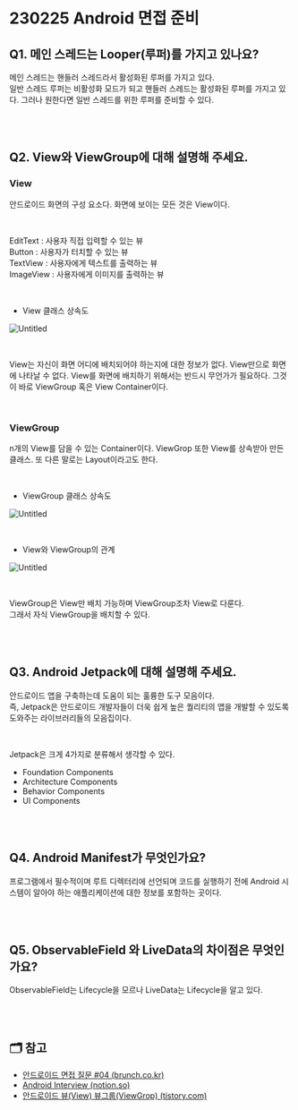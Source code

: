 # 230225 Android 면접 준비

## Q1. 메인 스레드는 Looper(루퍼)를 가지고 있나요?
메인 스레드는 핸들러 스레드라서 활성화된 루퍼를 가지고 있다.  
일반 스레드 루퍼는 비활성화 모드가 되고 핸들러 스레드는 활성화된 루퍼를 가지고 있다. 그러나 원한다면 일반 스레드를 위한 루퍼를 준비할 수 있다.

<br/>
<br/>

## Q2. View와 ViewGroup에 대해 설명해 주세요.
### View
안드로이드 화면의 구성 요소다. 화면에 보이는 모든 것은 View이다.

<br/>

EditText : 사용자 직접 입력할 수 있는 뷰  
Button : 사용자가 터치할 수 있는 뷰  
TextView : 사용자에게 텍스트를 출력하는 뷰  
ImageView : 사용자에게 이미지를 출력하는 뷰

<br/>

- View 클래스 상속도

![Untitled](https://img1.daumcdn.net/thumb/R1280x0/?scode=mtistory2&fname=https%3A%2F%2Fblog.kakaocdn.net%2Fdn%2FKPC9X%2FbtqAfT7a283%2FhRVYDjz57om5SHzOwIKRX1%2Fimg.png)

<br/>

View는 자신이 화면 어디에 배치되어야 하는지에 대한 정보가 없다. View만으로 화면에 나타날 수 없다. View를 화면에 배치하기 위해서는 반드시 무언가가 필요하다. 그것이 바로 ViewGroup 혹은 View Container이다.

<br/>

### ViewGroup
n개의 View를 담을 수 있는 Container이다. ViewGrop 또한 View를 상속받아 만든 클래스. 또 다른 말로는 Layout이라고도 한다.

<br/>

- ViewGroup 클래스 상속도

![Untitled](https://img1.daumcdn.net/thumb/R1280x0/?scode=mtistory2&fname=https%3A%2F%2Fblog.kakaocdn.net%2Fdn%2FbzZwfL%2FbtqAhdDR1UW%2FKrl2KfuKwQU2VPOX3xFwmk%2Fimg.png)

<br/>

- View와 ViewGroup의 관계

![Untitled](https://img1.daumcdn.net/thumb/R1280x0/?scode=mtistory2&fname=https%3A%2F%2Fblog.kakaocdn.net%2Fdn%2FoyJis%2FbtqAei0Tg1C%2F9NJI4LDFXgNrDLnMeCoRh0%2Fimg.png)

<br/>

ViewGroup은 View만 배치 가능하며 ViewGroup조차 View로 다룬다.  
그래서 자식 ViewGroup을 배치할 수 있다.

<br/>
<br/>

## Q3. Android Jetpack에 대해 설명해 주세요.
안드로이드 앱을 구축하는데 도움이 되는 훌륭한 도구 모음이다.  
즉, Jetpack은 안드로이드 개발자들이 더욱 쉽게 높은 퀄리티의 앱을 개발할 수 있도록 도와주는 라이브러리들의 모음집이다.

<br/>

Jetpack은 크게 4가지로 분류해서 생각할 수 있다.
- Foundation Components
- Architecture Components
- Behavior Components
- UI Components

<br/>
<br/>

## Q4. Android Manifest가 무엇인가요?
프로그램에서 필수적이며 루트 디렉터리에 선언되며 코드를 실행하기 전에 Android 시스템이 알아야 하는 애플리케이션에 대한 정보를 포함하는 곳이다.

<br/>
<br/>

## Q5. ObservableField 와 LiveData의 차이점은 무엇인가요?
ObservableField는 Lifecycle을 모르나 LiveData는 Lifecycle을 알고 있다.

<br/>
<br/>

## 🗂 참고
- [안드로이드 면접 질문 #04 (brunch.co.kr)](https://brunch.co.kr/@oemilk/17)
- [Android Interview (notion.so)](https://www.notion.so/3ce7ddf12ddb413a9d2213173654d52c)
- [안드로이드 뷰(View) 뷰그룹(ViewGrop) (tistory.com)](https://class-programming.tistory.com/21?category=790455)
